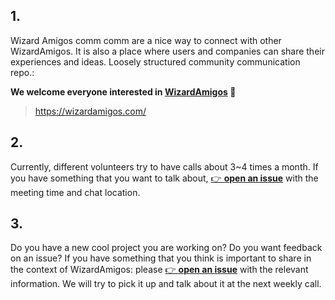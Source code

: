 <h2>1.</h2>

Wizard Amigos comm comm are a nice way to connect with other WizardAmigos. It is also a place where users and companies can share their experiences and ideas. Loosely structured community communication repo.:

**We welcome everyone interested in [WizardAmigos](https://wizardamigos.com/) :hugs:**

> https://wizardamigos.com/

<h2>2.</h2>

Currently, different volunteers try to have calls about 3~4 times a month. If you have something that you want to talk about, [👉 **open an issue**](https://github.com/wizardamigos/comm-comm/issues/new?assignees=&labels=&template=meeting--comm-comm-call-.md&title=) with the meeting time and chat location.

<h2>3.</h2>

Do you have a new cool project you are working on? Do you want feedback on an issue? If you have something that you think is important to share in the context of WizardAmigos: please [👉 **open an issue**](https://github.com/wizardamigos/comm-comm/issues/new?assignees=&labels=&template=announcement.md&title=) with the relevant information. We will try to pick it up and talk about it at the next weekly call.
